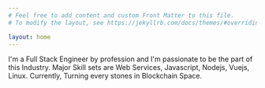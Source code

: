 ```yaml
---
# Feel free to add content and custom Front Matter to this file.
# To modify the layout, see https://jekyllrb.com/docs/themes/#overriding-theme-defaults

layout: home
---
```


I'm a Full Stack Engineer by profession and I'm passionate to be the part of this Industry. Major Skill sets are Web Services, Javascript, Nodejs, Vuejs, Linux. Currently, Turning every stones in Blockchain Space.
